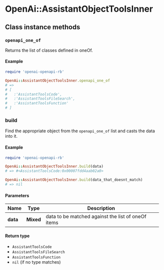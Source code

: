 # OpenAi::AssistantObjectToolsInner

## Class instance methods

### `openapi_one_of`

Returns the list of classes defined in oneOf.

#### Example

```ruby
require 'openai-openapi-rb'

OpenAi::AssistantObjectToolsInner.openapi_one_of
# =>
# [
#   :'AssistantToolsCode',
#   :'AssistantToolsFileSearch',
#   :'AssistantToolsFunction'
# ]
```

### build

Find the appropriate object from the `openapi_one_of` list and casts the data into it.

#### Example

```ruby
require 'openai-openapi-rb'

OpenAi::AssistantObjectToolsInner.build(data)
# => #<AssistantToolsCode:0x00007fdd4aab02a0>

OpenAi::AssistantObjectToolsInner.build(data_that_doesnt_match)
# => nil
```

#### Parameters

| Name | Type | Description |
| ---- | ---- | ----------- |
| **data** | **Mixed** | data to be matched against the list of oneOf items |

#### Return type

- `AssistantToolsCode`
- `AssistantToolsFileSearch`
- `AssistantToolsFunction`
- `nil` (if no type matches)

